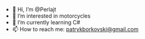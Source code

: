 - 👋 Hi, I’m @Perlajt
- 👀 I’m interested in motorcycles
- 🌱 I’m currently learning C#
- 📫 How to reach me: patrykborkovski@gmail.com

<!---
Perlajt/Perlajt is a ✨ special ✨ repository because its `README.md` (this file) appears on your GitHub profile.
You can click the Preview link to take a look at your changes.
--->
